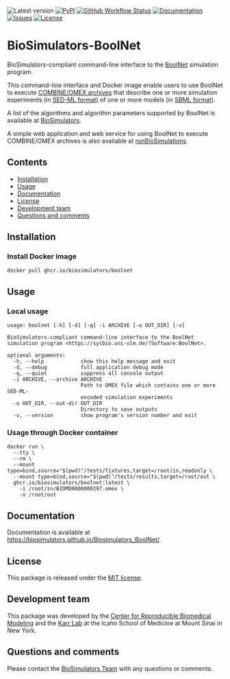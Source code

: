 ![Latest version](https://img.shields.io/github/v/tag/biosimulators/Biosimulators_BoolNet)
[![PyPI](https://img.shields.io/pypi/v/biosimulators_boolnet)](https://pypi.org/project/biosimulators_boolnet/)
[![GitHub Workflow Status](https://img.shields.io/github/workflow/status/biosimulators/Biosimulators_BoolNet/workflow-id)](https://github.com/biosimulators/Biosimulators_BoolNet/actions?query=workflow%3Aworkflow-id)
[![Documentation](https://img.shields.io/github/license/biosimulators/Biosimulators_BoolNet?badges-awesome-green.svg)](https://biosimulators.github.io/Biosimulators_BoolNet/)
[![Issues](https://img.shields.io/github/issues/biosimulators/Biosimulators_BoolNet)](https://github.com/biosimulators/Biosimulators_BoolNet/issues)
[![License](https://img.shields.io/github/license/biosimulators/Biosimulators_BoolNet?badges-awesome-green.svg)](https://github.com/biosimulators/Biosimulators_BoolNet/blob/dev/LICENSE)

# BioSimulators-BoolNet
BioSimulators-compliant command-line interface to the [BoolNet](https://sysbio.uni-ulm.de/?Software:BoolNet) simulation program.

This command-line interface and Docker image enable users to use BoolNet to execute [COMBINE/OMEX archives](https://combinearchive.org/) that describe one or more simulation experiments (in [SED-ML format](https://sed-ml.org)) of one or more models (in [SBML format](http://sbml.org])).

A list of the algorithms and algorithm parameters supported by BoolNet is available at [BioSimulators](https://biosimulators.org/simulators/boolnet).

A simple web application and web service for using BoolNet to execute COMBINE/OMEX archives is also available at [runBioSimulations](https://run.biosimulations.org).

## Contents
* [Installation](#installation)
* [Usage](#usage)
* [Documentation](#documentation)
* [License](#license)
* [Development team](#development-team)
* [Questions and comments](#questions-and-comments)

## Installation

### Install Docker image
```
docker pull ghcr.io/biosimulators/boolnet
```

## Usage

### Local usage
```
usage: boolnet [-h] [-d] [-q] -i ARCHIVE [-o OUT_DIR] [-v]

BioSimulators-compliant command-line interface to the BoolNet simulation program <https://sysbio.uni-ulm.de/?Software:BoolNet>.

optional arguments:
  -h, --help            show this help message and exit
  -d, --debug           full application debug mode
  -q, --quiet           suppress all console output
  -i ARCHIVE, --archive ARCHIVE
                        Path to OMEX file which contains one or more SED-ML-
                        encoded simulation experiments
  -o OUT_DIR, --out-dir OUT_DIR
                        Directory to save outputs
  -v, --version         show program's version number and exit
```

### Usage through Docker container
```
docker run \
  --tty \
  --rm \
  --mount type=bind,source="$(pwd)"/tests/fixtures,target=/root/in,readonly \
  --mount type=bind,source="$(pwd)"/tests/results,target=/root/out \
  ghcr.io/biosimulators/boolnet:latest \
    -i /root/in/BIOMD0000000297.omex \
    -o /root/out
```

## Documentation
Documentation is available at https://biosimulators.github.io/Biosimulators_BoolNet/.

## License
This package is released under the [MIT license](LICENSE).

## Development team
This package was developed by the [Center for Reproducible Biomedical Modeling](http://reproduciblebiomodels.org) and the [Karr Lab](https://www.karrlab.org) at the Icahn School of Medicine at Mount Sinai in New York.

## Questions and comments
Please contact the [BioSimulators Team](mailto:info@biosimulators.org) with any questions or comments.
